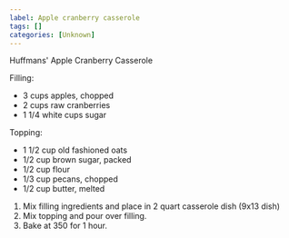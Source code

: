 ```yaml
---
label: Apple cranberry casserole
tags: []
categories: [Unknown]
---
```


Huffmans' Apple Cranberry Casserole

Filling:
- 3 cups apples, chopped
- 2 cups raw cranberries
- 1 1/4 white cups sugar

Topping:
- 1 1/2 cup old fashioned oats
- 1/2 cup brown sugar, packed
- 1/2 cup flour
- 1/3 cup pecans, chopped
- 1/2 cup butter, melted

1. Mix filling ingredients and place in 2 quart casserole dish (9x13 dish)
2. Mix topping and pour over filling.
3. Bake at 350 for 1 hour.